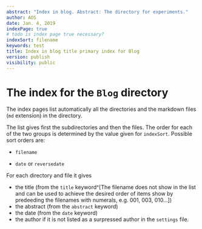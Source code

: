 ```yaml
---
abstract: "Index in blog. Abstract: The directory for experiments."
author: AOS
date: Jan. 4, 2019
indexPage: true
# todo is index page true necessary?
indexSort: filename
keywords: test
title: Index in blog title primary index for Blog
version: publish
visibility: public
---
```


# The index for the `Blog` directory

The index pages list automatically all the directories and the markdown files (`md` extension) in the directory.

The list gives first the subdirectories and then the files. The order for each of the two groups is determined by the value given for `indexSort`. Possible sort orders are:

- `filename` 
<!-- todo filename, but actually is title -->
- `date` or `reversedate`

For each directory and file it gives 

- the title (from the `title` keyword^[The filename does not show in the list and can be used to achieve the desired order of items show by predeeding the filenames with numerals, e.g. 001, 003, 010...])
- the abstract (from the `abstract` keyword)
- the date (from the `date` keyword)
- the author if it is not listed as a surpressed author in the `settings` file.



